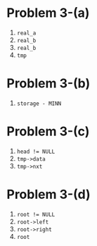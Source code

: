 # Problem 3-(a)

1. `real_a`
2. `real_b`
3. `real_b`
4. `tmp`

# Problem 3-(b)

1. `storage - MINN`

# Problem 3-(c)

1. `head != NULL`
2. `tmp->data`
3. `tmp->nxt`

# Problem 3-(d)

1. `root != NULL`
2. `root->left`
3. `root->right`
4. `root`
